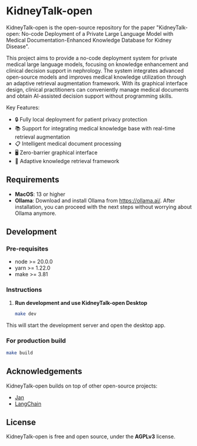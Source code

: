 # KidneyTalk-open

KidneyTalk-open is the open-source repository for the paper "KidneyTalk-open: No-code Deployment of a Private Large Language Model with Medical Documentation-Enhanced Knowledge Database for Kidney Disease".

This project aims to provide a no-code deployment system for private medical large language models, focusing on knowledge enhancement and clinical decision support in nephrology. The system integrates advanced open-source models and improves medical knowledge utilization through an adaptive retrieval augmentation framework. With its graphical interface design, clinical practitioners can conveniently manage medical documents and obtain AI-assisted decision support without programming skills.

Key Features:
- 🔒 Fully local deployment for patient privacy protection
- 📚 Support for integrating medical knowledge base with real-time retrieval augmentation
- 📋 Intelligent medical document processing
- 🖥️ Zero-barrier graphical interface
- 🔄 Adaptive knowledge retrieval framework

## Requirements

- **MacOS**: 13 or higher
- **Ollama**: Download and install Ollama from https://ollama.ai/. After installation, you can proceed with the next steps without worrying about Ollama anymore.

## Development

### Pre-requisites

- node >= 20.0.0
- yarn >= 1.22.0
- make >= 3.81

### Instructions

1. **Run development and use KidneyTalk-open Desktop**

   ```bash
   make dev
   ```

This will start the development server and open the desktop app.

### For production build

```bash
make build
```

## Acknowledgements

KidneyTalk-open builds on top of other open-source projects:

- [Jan](https://github.com/janhq/jan)
- [LangChain](https://github.com/langchain-ai)

## License

KidneyTalk-open is free and open source, under the **AGPLv3** license.
